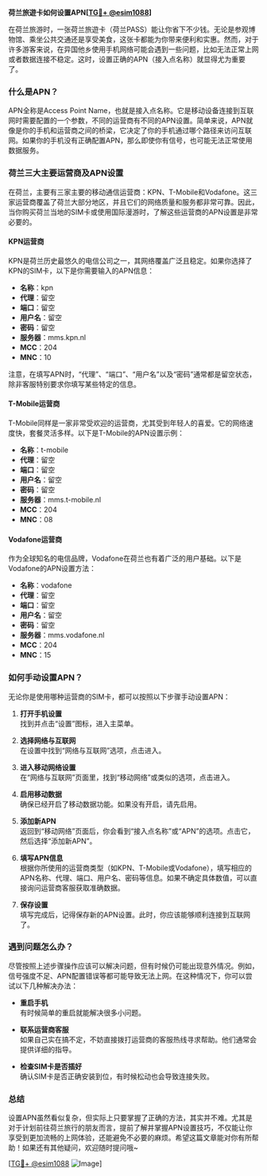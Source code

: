 **荷兰旅遊卡如何设置APN[[TG💪+ @esim1088](https://t.me/s/esim1088)]**

在荷兰旅游时，一张荷兰旅遊卡（荷兰PASS）能让你省下不少钱。无论是参观博物馆、乘坐公共交通还是享受美食，这张卡都能为你带来便利和实惠。然而，对于许多游客来说，在异国他乡使用手机网络可能会遇到一些问题，比如无法正常上网或者数据连接不稳定。这时，设置正确的APN（接入点名称）就显得尤为重要了。

### 什么是APN？

APN全称是Access Point Name，也就是接入点名称。它是移动设备连接到互联网时需要配置的一个参数，不同的运营商有不同的APN设置。简单来说，APN就像是你的手机和运营商之间的桥梁，它决定了你的手机通过哪个路径来访问互联网。如果你的手机没有正确配置APN，那么即使你有信号，也可能无法正常使用数据服务。

### 荷兰三大主要运营商及APN设置

在荷兰，主要有三家主要的移动通信运营商：KPN、T-Mobile和Vodafone。这三家运营商覆盖了荷兰大部分地区，并且它们的网络质量和服务都非常可靠。因此，当你购买荷兰当地的SIM卡或使用国际漫游时，了解这些运营商的APN设置是非常必要的。

#### KPN运营商

KPN是荷兰历史最悠久的电信公司之一，其网络覆盖广泛且稳定。如果你选择了KPN的SIM卡，以下是你需要输入的APN信息：

- **名称**：kpn
- **代理**：留空
- **端口**：留空
- **用户名**：留空
- **密码**：留空
- **服务器**：mms.kpn.nl
- **MCC**：204
- **MNC**：10

注意，在填写APN时，“代理”、“端口”、“用户名”以及“密码”通常都是留空状态，除非客服特别要求你填写某些特定的信息。

#### T-Mobile运营商

T-Mobile同样是一家非常受欢迎的运营商，尤其受到年轻人的喜爱。它的网络速度快，套餐灵活多样。以下是T-Mobile的APN设置示例：

- **名称**：t-mobile
- **代理**：留空
- **端口**：留空
- **用户名**：留空
- **密码**：留空
- **服务器**：mms.t-mobile.nl
- **MCC**：204
- **MNC**：08

#### Vodafone运营商

作为全球知名的电信品牌，Vodafone在荷兰也有着广泛的用户基础。以下是Vodafone的APN设置方法：

- **名称**：vodafone
- **代理**：留空
- **端口**：留空
- **用户名**：留空
- **密码**：留空
- **服务器**：mms.vodafone.nl
- **MCC**：204
- **MNC**：15

### 如何手动设置APN？

无论你是使用哪种运营商的SIM卡，都可以按照以下步骤手动设置APN：

1. **打开手机设置**  
   找到并点击“设置”图标，进入主菜单。

2. **选择网络与互联网**  
   在设置中找到“网络与互联网”选项，点击进入。

3. **进入移动网络设置**  
   在“网络与互联网”页面里，找到“移动网络”或类似的选项，点击进入。

4. **启用移动数据**  
   确保已经开启了移动数据功能。如果没有开启，请先启用。

5. **添加新APN**  
   返回到“移动网络”页面后，你会看到“接入点名称”或“APN”的选项。点击它，然后选择“添加新APN”。

6. **填写APN信息**  
   根据你所使用的运营商类型（如KPN、T-Mobile或Vodafone），填写相应的APN名称、代理、端口、用户名、密码等信息。如果不确定具体数值，可以直接询问运营商客服获取准确数据。

7. **保存设置**  
   填写完成后，记得保存新的APN设置。此时，你应该能够顺利连接到互联网了。

### 遇到问题怎么办？

尽管按照上述步骤操作应该可以解决问题，但有时候仍可能出现意外情况。例如，信号强度不足、APN配置错误等都可能导致无法上网。在这种情况下，你可以尝试以下几种解决办法：

- **重启手机**  
  有时候简单的重启就能解决很多小问题。
  
- **联系运营商客服**  
  如果自己实在搞不定，不妨直接拨打运营商的客服热线寻求帮助。他们通常会提供详细的指导。
  
- **检查SIM卡是否插好**  
  确认SIM卡是否正确安装到位，有时候松动也会导致连接失败。

### 总结

设置APN虽然看似复杂，但实际上只要掌握了正确的方法，其实并不难。尤其是对于计划前往荷兰旅行的朋友而言，提前了解并掌握APN设置技巧，不仅能让你享受到更加流畅的上网体验，还能避免不必要的麻烦。希望这篇文章能对你有所帮助！如果还有其他疑问，欢迎随时提问哦~

[[TG💪+ @esim1088](https://t.me/s/esim1088) ![Image](https://i.postimg.cc/4NQfJmqS/Snipaste-2025-05-13-00-14-12.png)]
